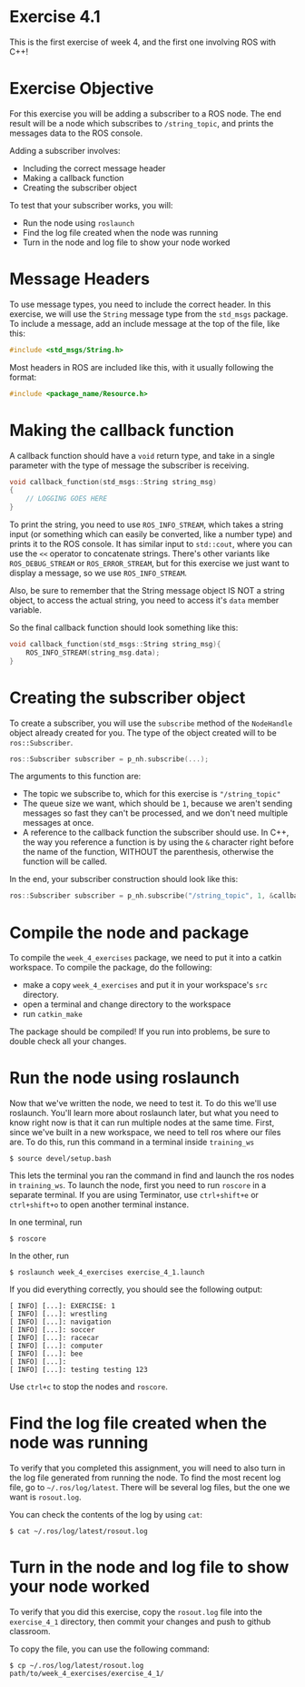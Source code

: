 # Exercise 4.1
This is the first exercise of week 4, and the first one involving ROS with C++!

# Exercise Objective
For this exercise you will be adding a subscriber to a ROS node. The end result will be a node which
subscribes to `/string_topic`, and prints the messages data to the ROS console.

Adding a subscriber involves:
 
 * Including the correct message header
 * Making a callback function
 * Creating the subscriber object
 
To test that your subscriber works, you will:
 * Run the node using `roslaunch`
 * Find the log file created when the node was running
 * Turn in the node and log file to show your node worked
 
# Message Headers
To use message types, you need to include the correct header.
In this exercise, we will use the `String` message type from the `std_msgs` package.
To include a message, add an include message at the top of the file, like this:
```c++
#include <std_msgs/String.h>
```
Most headers in ROS are included like this, with it usually following the format:
```c++
#include <package_name/Resource.h>
```

# Making the callback function
A callback function should have a `void` return type, and take in a single parameter
with the type of message the subscriber is receiving. 
```c++
void callback_function(std_msgs::String string_msg)
{
    // LOGGING GOES HERE
}
```

To print the string, you need to use `ROS_INFO_STREAM`, which takes a string input
(or something which can easily be converted, like a number type) and prints it to the ROS console. 
It has similar input to `std::cout`, where you can use the `<<` operator to concatenate strings.
There's other variants like `ROS_DEBUG_STREAM` or `ROS_ERROR_STREAM`, but 
for this exercise we just want to display a message, so we use `ROS_INFO_STREAM`. 

Also, be sure to remember that the String message object IS NOT a string object, to 
access the actual string, you need to access it's `data` member variable.

So the final callback function should look something like this:
```c++
void callback_function(std_msgs::String string_msg){
    ROS_INFO_STREAM(string_msg.data);
}
```

# Creating the subscriber object
To create a subscriber, you will use the `subscribe` method of the `NodeHandle` object
already created for you. The type of the object created will to be `ros::Subscriber`.
```c++
ros::Subscriber subscriber = p_nh.subscribe(...);
```

The arguments to this function are:
* The topic we subscribe to, which for this exercise is `"/string_topic"`
* The queue size we want, which should be `1`, because we aren't sending messages so 
fast they can't be processed, and we don't need multiple messages at once.
* A reference to the callback function the subscriber should use. In C++, the way
you reference a function is by using the `&` character right before the name of the 
function, WITHOUT the parenthesis, otherwise the function will be called.

In the end, your subscriber construction should look like this:
```c++
ros::Subscriber subscriber = p_nh.subscribe("/string_topic", 1, &callback_function);
```

# Compile the node and package
To compile the `week_4_exercises` package, we need to put it into a catkin workspace. 
To compile the package, do the following:
* make a copy `week_4_exercises` and put it in your workspace's `src` directory.
* open a terminal and change directory to the workspace
* run `catkin_make`

The package should be compiled! If you run into problems, be sure to double check all your changes.

# Run the node using roslaunch
Now that we've written the node, we need to test it. To do this we'll use roslaunch.
You'll learn more about roslaunch later, but what you need to know right now is that it can
run multiple nodes at the same time.
First, since we've built in a new workspace, we need to tell ros where our files are.
To do this, run this command in a terminal inside `training_ws`
```shell script
$ source devel/setup.bash
```

This lets the terminal you ran the command in find and launch the ros nodes in `training_ws`. 
To launch the node, first you need to run `roscore` in a separate terminal. If you are using
Terminator, use `ctrl+shift+e` or `ctrl+shift+o` to open another terminal instance. 

In one terminal, run 
```shell script
$ roscore
```

In the other, run
```shell script
$ roslaunch week_4_exercises exercise_4_1.launch
```

If you did everything correctly, you should see the following output:
```
[ INFO] [...]: EXERCISE: 1
[ INFO] [...]: wrestling
[ INFO] [...]: navigation
[ INFO] [...]: soccer
[ INFO] [...]: racecar
[ INFO] [...]: computer
[ INFO] [...]: bee
[ INFO] [...]: 
[ INFO] [...]: testing testing 123
```

Use `ctrl+c` to stop the nodes and `roscore`.

# Find the log file created when the node was running
To verify that you completed this assignment, you will need to also turn in the log file
generated from running the node. To find the most recent log file, go to `~/.ros/log/latest`.
There will be several log files, but the one we want is `rosout.log`. 

You can check the contents of the log by using `cat`:
```shell script
$ cat ~/.ros/log/latest/rosout.log
```

# Turn in the node and log file to show your node worked
To verify that you did this exercise, copy the `rosout.log` file into the `exercise_4_1` directory,
then commit your changes and push to github classroom.

To copy the file, you can use the following command:
```shell script
$ cp ~/.ros/log/latest/rosout.log path/to/week_4_exercises/exercise_4_1/
```